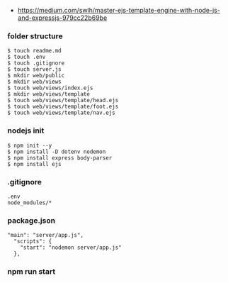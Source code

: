 - https://medium.com/swlh/master-ejs-template-engine-with-node-js-and-expressjs-979cc22b69be
### folder structure
```
$ touch readme.md
$ touch .env
$ touch .gitignore
$ touch server.js
$ mkdir web/public 
$ mkdir web/views 
$ touch web/views/index.ejs
$ mkdir web/views/template
$ touch web/views/template/head.ejs
$ touch web/views/template/foot.ejs
$ touch web/views/template/nav.ejs
```
### nodejs init
```
$ npm init --y
$ npm install -D dotenv nodemon
$ npm install express body-parser
$ npm install ejs
```
### .gitignore
```
.env
node_modules/*
```
### package.json
```
"main": "server/app.js",
  "scripts": {
    "start": "nodemon server/app.js"
  },
```
### npm run start
